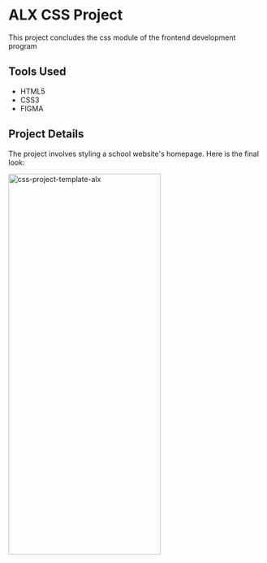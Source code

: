 # ALX CSS Project
This project concludes the css module of the frontend development program


## Tools Used
- HTML5
- CSS3
- FIGMA


## Project Details
The project involves styling a school website's homepage. Here is the final look:

<img alt="css-project-template-alx" src="" width="300" height="750"  />
